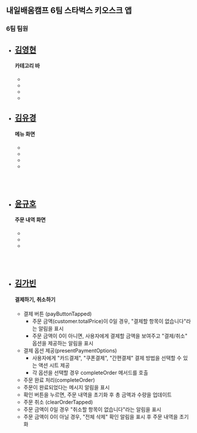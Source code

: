 ## 내일배움캠프 6팀 스타벅스 키오스크 앱 
### 6팀 팀원


- [김영현](https://github.com/y0unghyun)   
  ----
  #### 카테고리 바
  - 
  - 
  - 
  - 

- [김유경](https://github.com/kyk70009/Project)    
  ----
  #### 메뉴 화면
  - 
  - 
  - 
  - 
<br/><br/>

- [윤규호](https://github.com/ykyohub)
  ----
  #### 주문 내역 화면
  - 
  - 
  - 
<br/><br/>

- [김가빈](https://github.com/BINDUNGLIFE)   
  ----
  #### 결제하기, 취소하기 
  - 결제 버튼 (payButtonTapped) <br>
    - 주문 금액(customer.totalPrice)이 0일 경우, "결제할 항목이 없습니다"라는 알림을 표시 <br>
    - 주문 금액이 0이 아니면, 사용자에게 결제할 금액을 보여주고 "결제/취소" 옵션을 제공하는 알림을 표시 
  - 결제 옵션 제공(presentPaymentOptions) <br>
    - 사용자에게 "카드결제", "쿠폰결제", "간편결제" 결제 방법을 선택할 수 있는 액션 시트 제공 <br>
    - 각 옵션을 선택할 경우 completeOrder 메서드를 호출 
  - 주문 완료 처리(completeOrder) <br>
   - 주문이 완료되었다는 메시지 알림을 표시 <br>
   - 확인 버튼을 누르면, 주문 내역을 초기화 후 총 금액과 수량을 업데이트
  - 주문 취소 (clearOrderTapped) <br>
   - 주문 금액이 0일 경우 "취소할 항목이 없습니다"라는 알림을 표시 <br>
   - 주문 금액이 0이 아닐 경우, "전체 삭제" 확인 알림을 표시 후 주문 내역을 초기화

<br/><br/>


